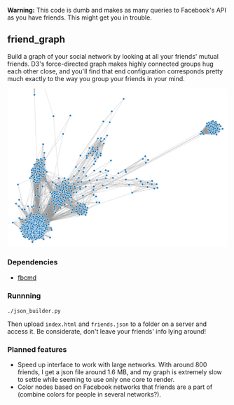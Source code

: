 __Warning:__ This code is dumb and makes as many queries to Facebook's API as you have friends. This might get you in trouble.

## friend_graph

Build a graph of your social network by looking at all your friends' mutual friends. D3's force-directed graph makes highly connected groups hug each other close, and you'll find that end configuration corresponds pretty much exactly to the way you group your friends in your mind.

![](connections.png)


### Dependencies

- [fbcmd](http://fbcmd.dtompkins.com/)

### Runnning

    ./json_builder.py

Then upload `index.html` and `friends.json` to a folder on a server and access it. Be considerate, don't leave your friends' info lying around!

### Planned features

- Speed up interface to work with large networks. With around 800 friends, I get a json file around 1.6 MB, and my graph is extremely slow to settle while seeming to use only one core to render.
- Color nodes based on Facebook networks that friends are a part of (combine colors for people in several networks?).
